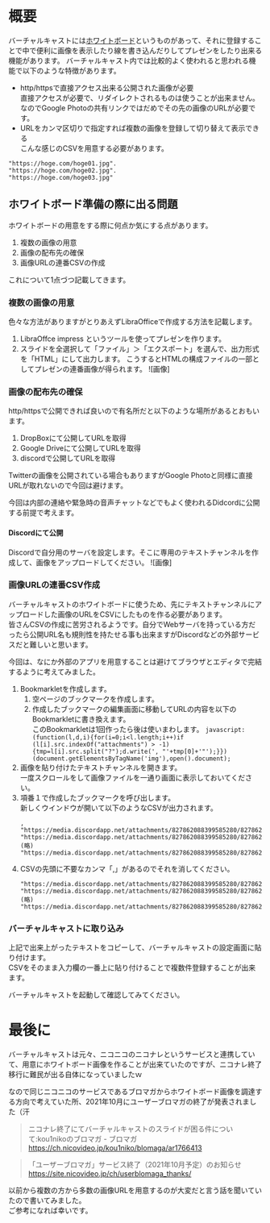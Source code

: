 # 概要

バーチャルキャストには[ホワイトボード](https://virtualcast.jp/wiki/virtualcast/studio/item/whiteboard)というものがあって、それに登録することで中で便利に画像を表示したり線を書き込んだりしてプレゼンをしたり出来る機能があります。
バーチャルキャスト内では比較的よく使われると思われる機能で以下のような特徴があります。

* http/httpsで直接アクセス出来る公開された画像が必要<br>
直接アクセスが必要で、リダイレクトされるものは使うことが出来ません。なのでGoogle Photoの共有リンクではだめでその先の画像のURLが必要です。
* URLをカンマ区切りで指定すれば複数の画像を登録して切り替えて表示できる<br>
こんな感じのCSVを用意する必要があります。<br>
```
"https://hoge.com/hoge01.jpg".
"https://hoge.com/hoge02.jpg".
"https://hoge.com/hoge03.jpg"
```

## ホワイトボード準備の際に出る問題

ホワイトボードの用意をする際に何点か気にする点があります。

1. 複数の画像の用意
1. 画像の配布先の確保
1. 画像URLの連番CSVの作成

これについて1点づつ記載してきます。

### 複数の画像の用意

色々な方法がありますがとりあえずLibraOfficeで作成する方法を記載します。

1. LibraOffce impress というツールを使ってプレゼンを作ります。
2. スライドを全選択して「ファイル」＞「エクスポート」を選んで、出力形式を「HTML」にして出力します。
こうするとHTMLの構成ファイルの一部としてプレゼンの連番画像が得られます。
![画像]

### 画像の配布先の確保

http/httpsで公開できれば良いので有名所だと以下のような場所があるとおもいます。

1. DropBoxにて公開してURLを取得
2. Google Driveにて公開してURLを取得
3. discordで公開してURLを取得

Twitterの画像を公開されている場合もありますがGoogle Photoと同様に直接URLが取れないので今回は避けます。

今回は内部の連絡や緊急時の音声チャットなどでもよく使われるDidcordに公開する前提で考えます。

#### Discordにて公開

Discordで自分用のサーバを設定します。そこに専用のテキストチャンネルを作成して、画像をアップロードしてください。
![画像]

### 画像URLの連番CSV作成

バーチャルキャストのホワイトボードに使うため、先にテキストチャンネルにアップロードした画像のURLをCSVにしたものを作る必要があります。<br>
皆さんCSVの作成に苦労されるようです。自分でWebサーバを持っている方だったら公開URL名も規則性を持たせる事も出来ますがDiscordなどの外部サービスだと難しいと思います。

今回は、なにか外部のアプリを用意することは避けてブラウザとエディタで完結するように考えてみました。

1. Bookmarkletを作成します。
    1. 空ページのブックマークを作成します。
    1. 作成したブックマークの編集画面に移動してURLの内容を以下のBookmarkletに書き換えます。<br>このBookmarkletは1回作ったら後は使いまわします。
    ``` javascript:(function(l,d,i){for(i=0;i<l.length;i++)if (l[i].src.indexOf("attachments") > -1){tmp=l[i].src.split("?");d.write(', "'+tmp[0]+'"');}})(document.getElementsByTagName('img'),open().document); ```
1. 画像を貼り付けたテキストチャンネルを開きます。<br>一度スクロールをして画像ファイルを一通り画面に表示しておいてください。
1. 項番１で作成したブックマークを呼び出します。<br>新しくウインドウが開いて以下のようなCSVが出力されます。<br>
   ```
   , "https://media.discordapp.net/attachments/827862088399585280/827862241989754910/20210403_01.png", "https://media.discordapp.net/attachments/827862088399585280/827862265617186836/20210403_02.png", 
   (略)
   "https://media.discordapp.net/attachments/827862088399585280/827862277214568448/20210403_06.png"
   ```
1. CSVの先頭に不要なカンマ「,」があるのでそれを消してください。
   ```
   "https://media.discordapp.net/attachments/827862088399585280/827862241989754910/20210403_01.png", "https://media.discordapp.net/attachments/827862088399585280/827862265617186836/20210403_02.png", 
   (略)
   "https://media.discordapp.net/attachments/827862088399585280/827862277214568448/20210403_06.png"
   ```

### バーチャルキャストに取り込み

上記で出来上がったテキストをコピーして、バーチャルキャストの設定画面に貼り付けます。<br>
CSVをそのまま入力欄の一番上に貼り付けることで複数件登録することが出来ます。

バーチャルキャストを起動して確認してみてください。

# 最後に

バーチャルキャストは元々、ニコニコのニコナレというサービスと連携していて、用意にホワイトボード画像を作ることが出来ていたのですが、ニコナレ終了移行に難民が出る自体になっていましたｗ

なので同じニコニコのサービスであるブロマガからホワイトボード画像を調達する方向で考えていた所、2021年10月にユーザーブロマガの終了が発表されました（汗

> ニコナレ終了にてバーチャルキャストのスライドが困る件について:kou1nikoのブロマガ - ブロマガ https://ch.nicovideo.jp/kou1niko/blomaga/ar1766413 

> 「ユーザーブロマガ」サービス終了（2021年10月予定）のお知らせ https://site.nicovideo.jp/ch/userblomaga_thanks/ 

以前から複数の方から多数の画像URLを用意するのが大変だと言う話を聞いていたので書いてみました。<br>
ご参考になれば幸いです。
